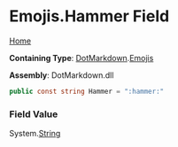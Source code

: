 # Emojis\.Hammer Field

[Home](../../../README.md)

**Containing Type**: [DotMarkdown](../../README.md)\.[Emojis](../README.md)

**Assembly**: DotMarkdown\.dll

```csharp
public const string Hammer = ":hammer:"
```

### Field Value

System\.[String](https://docs.microsoft.com/en-us/dotnet/api/system.string)